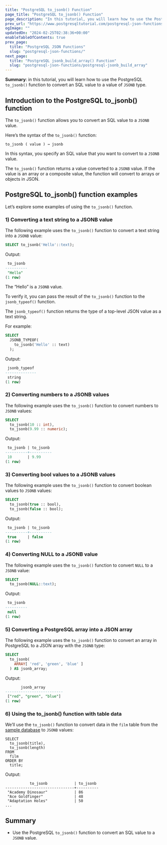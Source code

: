 ```yaml
---
title: "PostgreSQL to_jsonb() Function"
page_title: "PostgreSQL to_jsonb() Function"
page_description: "In this tutorial, you will learn how to use the PostgreSQL to_jsonb() function to convert an SQL value to a value of JSONB type."
prev_url: "https://www.postgresqltutorial.com/postgresql-json-functions/postgresql-to_jsonb/"
ogImage: ""
updatedOn: "2024-02-25T02:38:36+00:00"
enableTableOfContents: true
prev_page: 
  title: "PostgreSQL JSON Functions"
  slug: "postgresql-json-functions/"
next_page: 
  title: "PostgreSQL jsonb_build_array() Function"
  slug: "postgresql-json-functions/postgresql-jsonb_build_array"
---
```





**Summary**: in this tutorial, you will learn how to use the PostgreSQL `to_jsonb()` function to convert an SQL value to a value of `JSONB` type.


## Introduction to the PostgreSQL to\_jsonb() function

The `to_jsonb()` function allows you to convert an SQL value to a `JSONB` value.

Here’s the syntax of the `to_jsonb()` function:


```sqlsql
to_jsonb ( value ) → jsonb
```
In this syntax, you specify an SQL value that you want to convert to a `JSONB` value.

The `to_jsonb()` function returns a value converted to a `JSONB` value. If the value is an array or a composite value, the function will convert to arrays or objects in JSON.


## PostgreSQL to\_jsonb() function examples

Let’s explore some examples of using the `to_jsonb()` function.


### 1\) Converting a text string to a JSONB value

The following example uses the `to_jsonb()` function to convert a text string into a `JSONB` value:


```sql
SELECT to_jsonb('Hello'::text);
```
Output:


```sql
 to_jsonb
----------
 "Hello"
(1 row)
```
The “Hello” is a `JSONB` value.

To verify it, you can pass the result of the `to_jsonb()` function to the `jsonb_typeof()` function.

The `jsonb_typeof()` function returns the type of a top\-level JSON value as a text string.

For example:


```sql
SELECT 
  JSONB_TYPEOF(
    to_jsonb('Hello' :: text)
  );
```
Output:


```sql
 jsonb_typeof
--------------
 string
(1 row)
```

### 2\) Converting numbers to a JSONB values

The following example uses the `to_jsonb()` function to convert numbers to `JSONB` values:


```sql
SELECT 
  to_jsonb(10 :: int), 
  to_jsonb(9.99 :: numeric);
```
Output:


```sql
 to_jsonb | to_jsonb
----------+----------
 10       | 9.99
(1 row)
```

### 3\) Converting bool values to a JSONB values

The following example uses the `to_jsonb()` function to convert boolean values to `JSONB` values:


```sql
SELECT 
  to_jsonb(true :: bool), 
  to_jsonb(false :: bool);
```
Output:


```sql
 to_jsonb | to_jsonb
----------+----------
 true     | false
(1 row)
```

### 4\) Converting NULL to a JSONB value

The following example uses the `to_jsonb()` function to convert `NULL` to a `JSONB` value:


```sql
SELECT 
  to_jsonb(NULL::text);
```
Output:


```sql
 to_jsonb
----------
 null
(1 row)
```

### 5\) Converting a PostgreSQL array into a JSON array

The following example uses the `to_jsonb()` function to convert an array in PostgreSQL to a JSON array with the `JSONB` type:


```sql
SELECT 
  to_jsonb(
    ARRAY[ 'red', 'green', 'blue' ]
  ) AS jsonb_array;
```
Output:


```sql
       jsonb_array
--------------------------
 ["red", "green", "blue"]
(1 row)
```

### 6\) Using the to\_jsonb() function with table data

We’ll use the `to_jsonb()` function to convert data in the `film` table from the [sample database](../postgresql-getting-started/postgresql-sample-database) to `JSONB` values:


```
SELECT 
  to_jsonb(title), 
  to_jsonb(length) 
FROM 
  film 
ORDER BY 
  title;
```
Output:


```
           to_jsonb            | to_jsonb
-------------------------------+----------
 "Academy Dinosaur"            | 86
 "Ace Goldfinger"              | 48
 "Adaptation Holes"            | 50
...
```

## Summary

* Use the PostgreSQL `to_jsonb()` function to convert an SQL value to a `JSONB` value.

